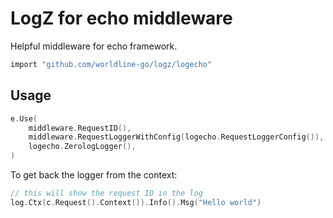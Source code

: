# LogZ for echo middleware

Helpful middleware for echo framework.

```sh
import "github.com/worldline-go/logz/logecho"
```

## Usage

```go
e.Use(
    middleware.RequestID(),
    middleware.RequestLoggerWithConfig(logecho.RequestLoggerConfig()),
    logecho.ZerologLogger(),
)
```

To get back the logger from the context:

```go
// this will show the request ID in the log
log.Ctx(c.Request().Context()).Info().Msg("Hello world")
```
